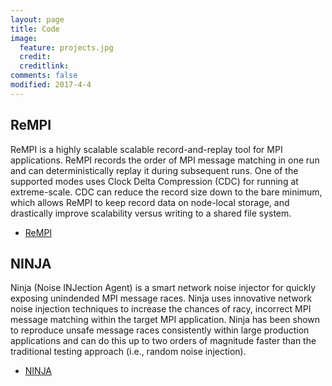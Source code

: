 ```yaml
---
layout: page
title: Code
image:
  feature: projects.jpg
  credit: 
  creditlink: 
comments: false
modified: 2017-4-4
---
```


## ReMPI
ReMPI is a highly scalable scalable record-and-replay tool for MPI applications. ReMPI records the order of MPI message matching in one run and can deterministically replay it during subsequent runs. One of the supported modes uses Clock Delta Compression (CDC) for running at extreme-scale. CDC can reduce the record size down to the bare minimum, which allows ReMPI to keep record data on node-local storage, and drastically improve scalability versus writing to a shared file system.
- <a href="https://github.com/PRUNERS/ReMPI"><i class="fa fa-fw fa-github"></i>ReMPI</a>

## NINJA
Ninja (Noise INJection Agent) is a smart network noise injector for quickly exposing unindended MPI message races. Ninja uses innovative network noise injection techniques to increase the chances of racy, incorrect MPI message matching within the target MPI application. Ninja has been shown to reproduce unsafe message races consistently within large production applications and can do this up to two orders of magnitude faster than the traditional testing approach (i.e., random noise injection).
- <a href="https://github.com/PRUNERS/NINJA"><i class="fa fa-fw fa-github"></i>NINJA</a>


